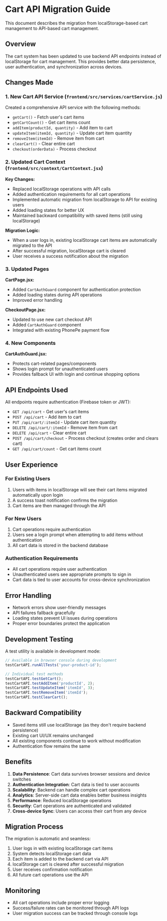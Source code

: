 # Cart API Migration Guide

This document describes the migration from localStorage-based cart management to API-based cart management.

## Overview

The cart system has been updated to use backend API endpoints instead of localStorage for cart management. This provides better data persistence, user authentication, and synchronization across devices.

## Changes Made

### 1. New Cart API Service (`frontend/src/services/cartService.js`)

Created a comprehensive API service with the following methods:
- `getCart()` - Fetch user's cart items
- `getCartCount()` - Get cart items count
- `addItem(productId, quantity)` - Add item to cart
- `updateItem(itemId, quantity)` - Update cart item quantity
- `removeItem(itemId)` - Remove item from cart
- `clearCart()` - Clear entire cart
- `checkout(orderData)` - Process checkout

### 2. Updated Cart Context (`frontend/src/context/CartContext.jsx`)

**Key Changes:**
- Replaced localStorage operations with API calls
- Added authentication requirements for all cart operations
- Implemented automatic migration from localStorage to API for existing users
- Added loading states for better UX
- Maintained backward compatibility with saved items (still using localStorage)

**Migration Logic:**
- When a user logs in, existing localStorage cart items are automatically migrated to the API
- After successful migration, localStorage cart is cleared
- User receives a success notification about the migration

### 3. Updated Pages

**CartPage.jsx:**
- Added `CartAuthGuard` component for authentication protection
- Added loading states during API operations
- Improved error handling

**CheckoutPage.jsx:**
- Updated to use new cart checkout API
- Added `CartAuthGuard` component
- Integrated with existing PhonePe payment flow

### 4. New Components

**CartAuthGuard.jsx:**
- Protects cart-related pages/components
- Shows login prompt for unauthenticated users
- Provides fallback UI with login and continue shopping options

## API Endpoints Used

All endpoints require authentication (Firebase token or JWT):

- `GET /api/cart` - Get user's cart items
- `POST /api/cart` - Add item to cart
- `PUT /api/cart/:itemId` - Update cart item quantity
- `DELETE /api/cart/:itemId` - Remove item from cart
- `DELETE /api/cart` - Clear entire cart
- `POST /api/cart/checkout` - Process checkout (creates order and clears cart)
- `GET /api/cart/count` - Get cart items count

## User Experience

### For Existing Users
1. Users with items in localStorage will see their cart items migrated automatically upon login
2. A success toast notification confirms the migration
3. Cart items are then managed through the API

### For New Users
1. Cart operations require authentication
2. Users see a login prompt when attempting to add items without authentication
3. All cart data is stored in the backend database

### Authentication Requirements
- All cart operations require user authentication
- Unauthenticated users see appropriate prompts to sign in
- Cart data is tied to user accounts for cross-device synchronization

## Error Handling

- Network errors show user-friendly messages
- API failures fallback gracefully
- Loading states prevent UI issues during operations
- Proper error boundaries protect the application

## Development Testing

A test utility is available in development mode:

```javascript
// Available in browser console during development
testCartAPI.runAllTests('your-product-id');

// Individual test methods
testCartAPI.testGetCart();
testCartAPI.testAddItem('productId', 2);
testCartAPI.testUpdateItem('itemId', 3);
testCartAPI.testRemoveItem('itemId');
testCartAPI.testClearCart();
```

## Backward Compatibility

- Saved items still use localStorage (as they don't require backend persistence)
- Existing cart UI/UX remains unchanged
- All existing components continue to work without modification
- Authentication flow remains the same

## Benefits

1. **Data Persistence**: Cart data survives browser sessions and device switches
2. **Authentication Integration**: Cart data is tied to user accounts
3. **Scalability**: Backend can handle complex cart operations
4. **Analytics**: Server-side cart data enables better business insights
5. **Performance**: Reduced localStorage operations
6. **Security**: Cart operations are authenticated and validated
7. **Cross-device Sync**: Users can access their cart from any device

## Migration Process

The migration is automatic and seamless:

1. User logs in with existing localStorage cart items
2. System detects localStorage cart data
3. Each item is added to the backend cart via API
4. localStorage cart is cleared after successful migration
5. User receives confirmation notification
6. All future cart operations use the API

## Monitoring

- All cart operations include proper error logging
- Success/failure rates can be monitored through API logs
- User migration success can be tracked through console logs
